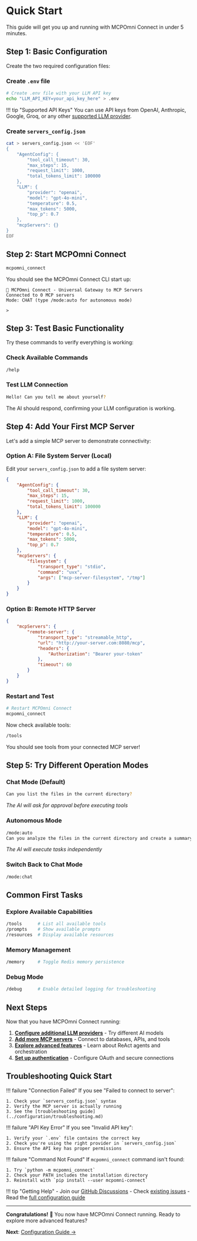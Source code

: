 # Quick Start

This guide will get you up and running with MCPOmni Connect in under 5 minutes.

## Step 1: Basic Configuration

Create the two required configuration files:

### Create `.env` file

```bash
# Create .env file with your LLM API key
echo "LLM_API_KEY=your_api_key_here" > .env
```

!!! tip "Supported API Keys"
    You can use API keys from OpenAI, Anthropic, Google, Groq, or any other [supported LLM provider](../configuration/llm-providers.md).

### Create `servers_config.json`

```bash
cat > servers_config.json << 'EOF'
{
    "AgentConfig": {
        "tool_call_timeout": 30,
        "max_steps": 15,
        "request_limit": 1000,
        "total_tokens_limit": 100000
    },
    "LLM": {
        "provider": "openai",
        "model": "gpt-4o-mini",
        "temperature": 0.5,
        "max_tokens": 5000,
        "top_p": 0.7
    },
    "mcpServers": {}
}
EOF
```

## Step 2: Start MCPOmni Connect

```bash
mcpomni_connect
```

You should see the MCPOmni Connect CLI start up:

```
🚀 MCPOmni Connect - Universal Gateway to MCP Servers
Connected to 0 MCP servers
Mode: CHAT (type /mode:auto for autonomous mode)

>
```

## Step 3: Test Basic Functionality

Try these commands to verify everything is working:

### Check Available Commands
```bash
/help
```

### Test LLM Connection
```bash
Hello! Can you tell me about yourself?
```

The AI should respond, confirming your LLM configuration is working.

## Step 4: Add Your First MCP Server

Let's add a simple MCP server to demonstrate connectivity:

### Option A: File System Server (Local)

Edit your `servers_config.json` to add a file system server:

```json
{
    "AgentConfig": {
        "tool_call_timeout": 30,
        "max_steps": 15,
        "request_limit": 1000,
        "total_tokens_limit": 100000
    },
    "LLM": {
        "provider": "openai",
        "model": "gpt-4o-mini",
        "temperature": 0.5,
        "max_tokens": 5000,
        "top_p": 0.7
    },
    "mcpServers": {
        "filesystem": {
            "transport_type": "stdio",
            "command": "uvx",
            "args": ["mcp-server-filesystem", "/tmp"]
        }
    }
}
```

### Option B: Remote HTTP Server

```json
{
    "mcpServers": {
        "remote-server": {
            "transport_type": "streamable_http",
            "url": "http://your-server.com:8080/mcp",
            "headers": {
                "Authorization": "Bearer your-token"
            },
            "timeout": 60
        }
    }
}
```

### Restart and Test

```bash
# Restart MCPOmni Connect
mcpomni_connect
```

Now check available tools:
```bash
/tools
```

You should see tools from your connected MCP server!

## Step 5: Try Different Operation Modes

### Chat Mode (Default)
```bash
Can you list the files in the current directory?
```
*The AI will ask for approval before executing tools*

### Autonomous Mode
```bash
/mode:auto
Can you analyze the files in the current directory and create a summary?
```
*The AI will execute tasks independently*

### Switch Back to Chat Mode
```bash
/mode:chat
```

## Common First Tasks

### Explore Available Capabilities
```bash
/tools      # List all available tools
/prompts    # Show available prompts
/resources  # Display available resources
```

### Memory Management
```bash
/memory     # Toggle Redis memory persistence
```

### Debug Mode
```bash
/debug      # Enable detailed logging for troubleshooting
```

## Next Steps

Now that you have MCPOmni Connect running:

1. **[Configure additional LLM providers](../configuration/llm-providers.md)** - Try different AI models
2. **[Add more MCP servers](../configuration/configuration-guide.md)** - Connect to databases, APIs, and tools
3. **[Explore advanced features](../features/agent-system.md)** - Learn about ReAct agents and orchestration
4. **[Set up authentication](../configuration/authentication.md)** - Configure OAuth and secure connections

## Troubleshooting Quick Start

!!! failure "Connection Failed"
    If you see "Failed to connect to server":

    1. Check your `servers_config.json` syntax
    2. Verify the MCP server is actually running
    3. See the [troubleshooting guide](../configuration/troubleshooting.md)

!!! failure "API Key Error"
    If you see "Invalid API key":

    1. Verify your `.env` file contains the correct key
    2. Check you're using the right provider in `servers_config.json`
    3. Ensure the API key has proper permissions

!!! failure "Command Not Found"
    If `mcpomni_connect` command isn't found:

    1. Try `python -m mcpomni_connect`
    2. Check your PATH includes the installation directory
    3. Reinstall with `pip install --user mcpomni-connect`

!!! tip "Getting Help"
    - Join our [GitHub Discussions](https://github.com/Abiorh001/mcp_omni_connect/discussions)
    - Check [existing issues](https://github.com/Abiorh001/mcp_omni_connect/issues)
    - Read the [full configuration guide](../configuration/configuration-guide.md)

---

**Congratulations!** 🎉 You now have MCPOmni Connect running. Ready to explore more advanced features?

**Next**: [Configuration Guide →](../configuration/configuration-guide.md)
